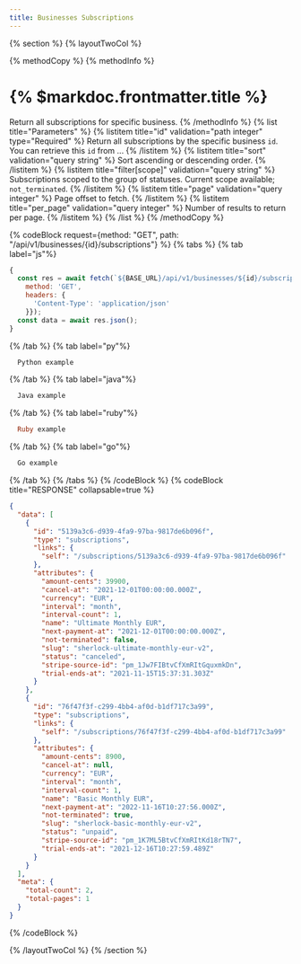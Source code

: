 ```yaml
---
title: Businesses Subscriptions
---
```

{% section %}
{% layoutTwoCol %}

{% methodCopy %}
{% methodInfo %}
  # {% $markdoc.frontmatter.title %}
  Return all subscriptions for specific business.
{% /methodInfo %}
{% list title="Parameters" %}
  {% listitem title="id" validation="path integer" type="Required" %}
  Return all subscriptions by the specific business `id`. You can retrieve this `id` from ...
  {% /listitem %}
  {% listitem title="sort" validation="query string" %}
  Sort ascending or descending order.
  {% /listitem %}
  {% listitem title="filter[scope]" validation="query string" %}
  Subscriptions scoped to the group of statuses. Current scope available; `not_terminated`.
  {% /listitem %}
  {% listitem title="page" validation="query integer" %}
  Page offset to fetch.
  {% /listitem %}
  {% listitem title="per_page" validation="query integer" %}
  Number of results to return per page.
  {% /listitem %}
{% /list %}
{% /methodCopy %}

{% codeBlock request={method: "GET", path: "/api/v1/businesses/{id}/subscriptions"} %}
{% tabs %}
  {% tab label="js"%}
  ```js
  {
    const res = await fetch(`${BASE_URL}/api/v1/businesses/${id}/subscriptions`, {
      method: 'GET',
      headers: {
        'Content-Type': 'application/json'
      }});
    const data = await res.json();
  }
  ```
  {% /tab %}
  {% tab label="py"%}
  ```py
    Python example
  ```
  {% /tab %}
  {% tab label="java"%}
  ```java
    Java example
  ```
  {% /tab %}
  {% tab label="ruby"%}
  ```ruby
    Ruby example
  ```
  {% /tab %}
  {% tab label="go"%}
  ```go
    Go example
  ```
  {% /tab %}
{% /tabs %}
{% /codeBlock %}
{% codeBlock title="RESPONSE" collapsable=true %}
  ```json
  {
    "data": [
      {
        "id": "5139a3c6-d939-4fa9-97ba-9817de6b096f",
        "type": "subscriptions",
        "links": {
          "self": "/subscriptions/5139a3c6-d939-4fa9-97ba-9817de6b096f"
        },
        "attributes": {
          "amount-cents": 39900,
          "cancel-at": "2021-12-01T00:00:00.000Z",
          "currency": "EUR",
          "interval": "month",
          "interval-count": 1,
          "name": "Ultimate Monthly EUR",
          "next-payment-at": "2021-12-01T00:00:00.000Z",
          "not-terminated": false,
          "slug": "sherlock-ultimate-monthly-eur-v2",
          "status": "canceled",
          "stripe-source-id": "pm_1Jw7FIBtvCfXmRItGquxmkDn",
          "trial-ends-at": "2021-11-15T15:37:31.303Z"
        }
      },
      {
        "id": "76f47f3f-c299-4bb4-af0d-b1df717c3a99",
        "type": "subscriptions",
        "links": {
          "self": "/subscriptions/76f47f3f-c299-4bb4-af0d-b1df717c3a99"
        },
        "attributes": {
          "amount-cents": 8900,
          "cancel-at": null,
          "currency": "EUR",
          "interval": "month",
          "interval-count": 1,
          "name": "Basic Monthly EUR",
          "next-payment-at": "2022-11-16T10:27:56.000Z",
          "not-terminated": true,
          "slug": "sherlock-basic-monthly-eur-v2",
          "status": "unpaid",
          "stripe-source-id": "pm_1K7ML5BtvCfXmRItKd18rTN7",
          "trial-ends-at": "2021-12-16T10:27:59.489Z"
        }
      }
    ],
    "meta": {
      "total-count": 2,
      "total-pages": 1
    }
  }
  ```
{% /codeBlock %}

{% /layoutTwoCol %}
{% /section %}
